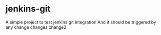 # jenkins-git

A simple project to test jenkins git integration
And it should be triggered by any change
changes
change2
  
